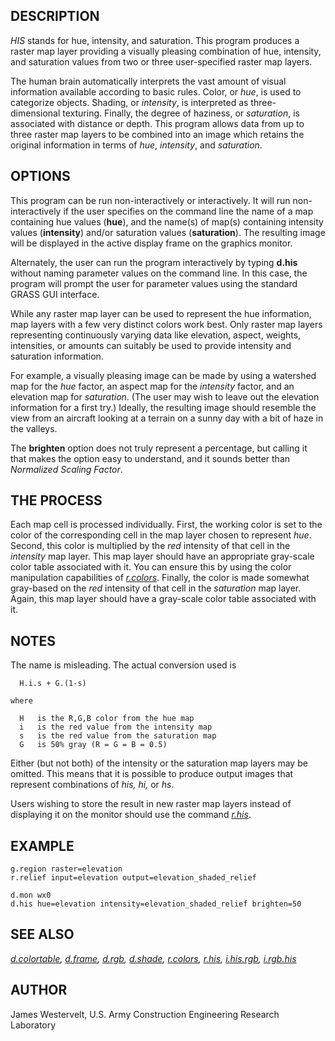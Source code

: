 ## DESCRIPTION

*HIS* stands for hue, intensity, and saturation. This program produces a
raster map layer providing a visually pleasing combination of hue,
intensity, and saturation values from two or three user-specified raster
map layers.

The human brain automatically interprets the vast amount of visual
information available according to basic rules. Color, or *hue*, is used
to categorize objects. Shading, or *intensity*, is interpreted as
three-dimensional texturing. Finally, the degree of haziness, or
*saturation*, is associated with distance or depth. This program allows
data from up to three raster map layers to be combined into an image
which retains the original information in terms of *hue*, *intensity*,
and *saturation*.

## OPTIONS

This program can be run non-interactively or interactively. It will run
non-interactively if the user specifies on the command line the name of
a map containing hue values (**hue**), and the name(s) of map(s)
containing intensity values (**intensity**) and/or saturation values
(**saturation**). The resulting image will be displayed in the active
display frame on the graphics monitor.

Alternately, the user can run the program interactively by typing
**d.his** without naming parameter values on the command line. In this
case, the program will prompt the user for parameter values using the
standard GRASS GUI interface.

While any raster map layer can be used to represent the hue information,
map layers with a few very distinct colors work best. Only raster map
layers representing continuously varying data like elevation, aspect,
weights, intensities, or amounts can suitably be used to provide
intensity and saturation information.

For example, a visually pleasing image can be made by using a watershed
map for the *hue* factor, an aspect map for the *intensity* factor, and
an elevation map for *saturation*. (The user may wish to leave out the
elevation information for a first try.) Ideally, the resulting image
should resemble the view from an aircraft looking at a terrain on a
sunny day with a bit of haze in the valleys.

The **brighten** option does not truly represent a percentage, but
calling it that makes the option easy to understand, and it sounds
better than *Normalized Scaling Factor*.

## THE PROCESS

Each map cell is processed individually. First, the working color is set
to the color of the corresponding cell in the map layer chosen to
represent *hue*. Second, this color is multiplied by the *red* intensity
of that cell in the *intensity* map layer. This map layer should have an
appropriate gray-scale color table associated with it. You can ensure
this by using the color manipulation capabilities of
*[r.colors](r.colors.html)*. Finally, the color is made somewhat
gray-based on the *red* intensity of that cell in the *saturation* map
layer. Again, this map layer should have a gray-scale color table
associated with it.

## NOTES

The name is misleading. The actual conversion used is

```
  H.i.s + G.(1-s)

where

  H   is the R,G,B color from the hue map
  i   is the red value from the intensity map
  s   is the red value from the saturation map
  G   is 50% gray (R = G = B = 0.5)

```

Either (but not both) of the intensity or the saturation map layers may
be omitted. This means that it is possible to produce output images that
represent combinations of *his, hi,* or *hs*.

Users wishing to store the result in new raster map layers instead of
displaying it on the monitor should use the command
*[r.his](r.his.html)*.

## EXAMPLE

```
g.region raster=elevation
r.relief input=elevation output=elevation_shaded_relief

d.mon wx0
d.his hue=elevation intensity=elevation_shaded_relief brighten=50
```

## SEE ALSO

*[d.colortable](d.colortable.html), [d.frame](d.frame.html),
[d.rgb](d.rgb.html), [d.shade](d.shade.html), [r.colors](r.colors.html),
[r.his](r.his.html), [i.his.rgb](i.his.rgb.html),
[i.rgb.his](i.rgb.his.html)*

## AUTHOR

James Westervelt, U.S. Army Construction Engineering Research Laboratory
